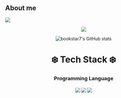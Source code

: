 ## About me

<img src="https://capsule-render.vercel.app/api?type=waving&color=A566FF&height=200&section=header&text=Summer's%20Github!&fontSize=50&&fontAlignY=35&fontColor=FFFFFF&animation=twinkling" />

<div align=center>

<a href="https://hits.seeyoufarm.com"><img src="https://hits.seeyoufarm.com/api/count/incr/badge.svg?url=https%3A%2F%2Fgithub.com%2Fbookstar7&count_bg=%23FFA7A7&title_bg=%23555555&icon=github.svg&icon_color=%23E7E7E7&title=hits&edge_flat=false"/></a>


![bookstar7's GitHub stats](https://github-readme-stats.vercel.app/api?username=summer&theme=great-gatsby)

</div>


<h1 align="middle"> ❄️ Tech Stack ❄️ </h1>
<h3 align="middle"> Programming Language </h3>
<h4 align="middle"> <img src="https://img.shields.io/badge/c-FF00DD?style=for-the-badge&logo=C&logoColor=white"> <img src="https://img.shields.io/badge/c++-BCE55C?style=for-the-badge&logo=cplusplus&logoColor=white"> <img src="https://img.shields.io/badge/python-FFBB00?style=for-the-badge&logo=pythons&logoColor=white"></h4>
<!--
**bookstar7/bookstar7** is a ✨ _special_ ✨ repository because its `README.md` (this file) appears on your GitHub profile.

Here are some ideas to get you started:

- 🔭 I’m currently working on ...
- 🌱 I’m currently learning ...
- 👯 I’m looking to collaborate on ...
- 🤔 I’m looking for help with ...
- 💬 Ask me about ...
- 📫 How to reach me: ...
- 😄 Pronouns: ...
- ⚡ Fun fact: ...
-->
